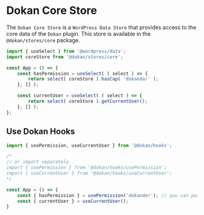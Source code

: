# Dokan Core Store

The `Dokan Core Store` is a `WordPress Data Store` that provides access to the core data of the `Dokan` plugin. This store is available in the `@dokan/stores/core` package.

```js
import { useSelect } from '@wordpress/data';
import coreStore from '@dokan/stores/core';

const App = () => {
    const hasPermission = useSelect( ( select ) => {
        return select( coreStore ).hasCap( 'dokandar' );
    }, [] );

    const currentUser = useSelect( ( select ) => {
        return select( coreStore ).getCurrentUser();
    }, [] );
};
```

## Use Dokan Hooks

```js
import { usePermission, useCurrentUser } from '@dokan/hooks';

/*
// or import separately
import { usePermission } from '@dokan/hooks/usePermission';
import { useCurrentUser } from '@dokan/hooks/useCurrentUser';
*/

const App = () => {
    const { hasPermission } = usePermission('dokander'); // you can pass string as single permission or pass string[] array for multiple permission checking
    const { currentUser } = useCurrentUser();
}

```
